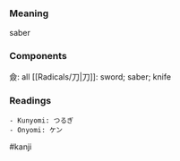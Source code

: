 ### Meaning

saber

### Components

僉: all [[Radicals/刀|刀]]: sword; saber; knife

### Readings

```
- Kunyomi: つるぎ
- Onyomi: ケン
```

#kanji